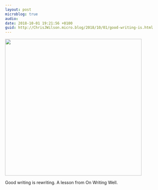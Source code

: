 ```yaml
---
layout: post
microblog: true
audio: 
date: 2018-10-01 19:21:56 +0100
guid: http://ChrisJWilson.micro.blog/2018/10/01/good-writing-is.html
---
```

<a href="http://chrisjwilson.me/uploads/2018/555ea86d00.jpg"><img src="http://chrisjwilson.me/uploads/2018/555ea86d00.jpg" width="449" height="600" style="height: auto;" class="sunlit_image" /></a>

Good writing is rewriting. A lesson from On Writing Well. 

